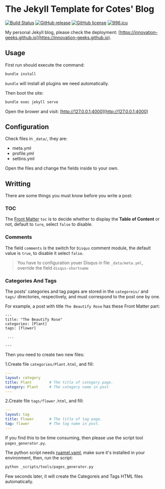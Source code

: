 # The Jekyll Template for Cotes' Blog

[![Build Status](https://travis-ci.org/cotes2020/cotes-blog.svg?branch=master)](https://travis-ci.org/cotes2020/cotes-blog)
[![GitHub release](https://img.shields.io/github/release/cotes2020/cotes-blog.svg)](https://github.com/cotes2020/cotes-blog/releases)
[![GitHub license](https://img.shields.io/github/license/cotes2020/cotes-blog.svg)](https://github.com/cotes2020/cotes-blog/blob/master/LICENSE)
[![996.icu](https://img.shields.io/badge/link-996.icu-red.svg)](https://996.icu)

My personal Jekyll blog, please check the deployment: [https://innovation-geeks.github.io](https://innovation-geeks.github.io).

## Usage

First run should execute the command:

```bash
bundle install
```

`bundle` will install all plugins we need automatically.

Then boot the site:

```bash
bundle exec jekyll serve
```

Open the brower and visit: [http://127.0.0.1:4000](http://127.0.0.1:4000)


## Configuration

Check files in `_data/`, they are:

* meta.yml
* profile.yml
* settins.yml

Open the files and change the fields inside to your own.


## Writting

There are some things you must know before you write a post:

### TOC

The [Front Matter](https://jekyllrb.com/docs/front-matter/) `toc` is to decide whether to display the **Table of Content** or not, default to `ture`, select `false` to disable.

### Comments

The field `comments` is the switch for `Disqus` comment module, the default value is `true`, to disable it select `false`.

>You have to configuration youer Disqus in file `_data/meta.yml`, override the field `disqus-shortname`

### Categories And Tags

The posts' categories and tag pages are stored in the `categoreis/` and `tags/` directories, respectively, and must correspond to the post one by one.

For example, a post with title `The Beautify Rose` has these Front Matter part:

```
---
title: "The Beautify Rose"
categories: [Plant]
tags: [flower]

 ...

---
```

Then you need to create two new files:

1.Create file `categories/Plant.html`, and fill:

```yaml
---
layout: category
title: Plant        # The title of category page.
category: Plant     # The category name in post
---
```


2.Create file `tags/flower.html`, and fill:

```yaml
---
layout: tag
title: Flower       # The title of tag page.
tag: flower         # The tag name in post.
---
```

If you find this to be time consuming, then please use the script tool `pages_generator.py`.

The python script needs [ruamel.yaml](https://pypi.org/project/ruamel.yaml/), make sure it's installed in your environment, then, run the script:

```bash
python _scripts/tools/pages_generator.py
```

Few seconds later, it will create the Categoreis and Tags HTML files automatically.
